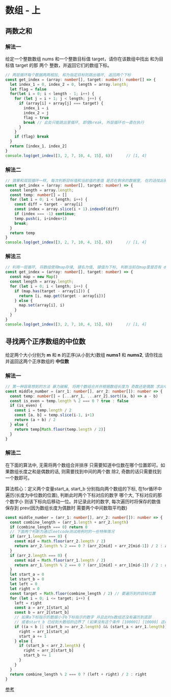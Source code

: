 # 数组 - 上

## 两数之和

### 解法一

  给定一个整数数组 nums 和一个整数目标值 target，请你在该数组中找出 和为目标值 target  的那 两个 整数，并返回它们的数组下标。
```ts
// 两层循环每个数据两两相加, 和为指定目标则跳出循环, 返回两个下标
const get_index = (array: number[], target: number): number[] => {
  let index_1 = 0, index_2 = 0, length = array.length;
  let flag = false
  for(let i = 0; i < length - 1; i++) {
    for (let j = i + 1; j < length; j++) {
      if (array[i] + array[j] === target) {
        index_1 = i
        index_2 = j
        flag = true
        break // 此处只能跳出里循环, 即使break, 外层循环也一直在执行
      }
    }
    if (flag) break
  }
  return [index_1, index_2]
}
console.log(get_index([3, 2, 7, 10, 4, 15], 6))      // [1, 4]
```
### 解法二

```ts
// 效果和双层循环一样, 每次判断目标值和当前值的差值 是否在剩余的数据里, 在的话找出那个数的下标即可
const get_index = (array: number[], target: number) => {
  const length = array.length;
  const temp: number[] = []
  for (let i = 0; i < length; i++) {
    const diff = target - array[i]
    const index = array.slice(i + 1).indexOf(diff)
    if (index === -1) continue;
    temp.push(i, i+index+1)
    break;
  }
  return temp
}
console.log(get_index([3, 2, 7, 10, 4, 15], 6))      // [1, 4]
```

### 解法三
```ts
// 利用一层循环, 将数组使用map存储, 键名为值, 键值为下标, 判断当前在map里是否有 diff
const get_index = (array: number[], target: number) => {
  const map = new Map()
  const length = array.length;
  for (let i = 0; i < length; i++) {
    if (map.has(target - array[i])) {
      return [i, map.get(target - array[i])]
    } else {
      map.set(array[i], i)
    }
  }
}
console.log(get_index([3, 2, 7, 10, 4, 15], 6))      // [1, 4]
```

## 寻找两个正序数组的中位数

  给定两个大小分别为 **m** 和 **n** 的正序(从小到大)数组 **nums1** 和 **nums2**, 请你找出并返回这两个正序数组的 **中位数**

### 解法一

```ts
// 第一种容易想到的方法 暴力破解, 将两个数组合并并根据数组长度为 奇数还是偶数 求出中位数
const middle_number = (arr_1: number[], arr_2: number[]): number => {
  const temp: number[] = [...arr_1, ...arr_2].sort((a, b) => a - b)
  const is_even = temp.length % 2 === 0 ? true : false
  if (is_even) {
    const i = temp.length / 2
    const [a, b] = temp.slice(i-1, i+1)
    return (a + b) / 2
  } else {
    return temp[Math.floor(temp.length / 2)]
  }
}
```
### 解法二

  在下面的算法中, 无需将两个数组合并排序 只需要知道中位数在哪个位置即可。如果数组长度之和是偶数的话, 则需要找到中间的两个数 除2, 奇数的话只需要找到一个数即可。

  算法核心：定义两个变量start_a, start_b 分别指向两个数组的下标, 在for循环中遍历(长度为中位数的位置), 判断此时两个下标对应的数字 哪个大, 下标对应的那个数字小 则该下标向后移动一位。并记录此时的数字, 每次遍历时将保存的数值 保存到 prev(因为数组长度为偶数时 需要两个中间数取平均数)

```ts
const middle_number = (arr_1: number[], arr_2: number[]): number => {
  const combine_length = (arr_1.length + arr_2.length)
  if (combine_length === 0) return 0
  // 下面两个判断为通过leetcode测试用例时的一些特殊情况
  if (arr_1.length === 0) {
    const mid = Math.floor(arr_2.length / 2)
    return arr_2.length % 2 === 0 ? (arr_2[mid] + arr_2[mid-1]) / 2 : arr_2[mid]
  }
  if (arr_2.length === 0) {
    const mid = Math.floor(arr_1.length / 2)
    return arr_1.length % 2 === 0 ? (arr_1[mid] + arr_1[mid-1]) / 2 : arr_1[mid]
  }
  let start_a = 0
  let start_b = 0
  let left = 0
  let right = 0
  const target = Math.floor(combine_length / 2) // 要遍历到的目标位置
  for (let i = 0; i <= target; i++) {
    left = right
    const a = arr_1[start_a]
    const b = arr_2[start_b]
    // 如果a下标指示的数据小于b下标指示的数字 并且此时a数组还没有遍历到底部
    // 或者start_b 已经到大数组的边界了 (如果没有这个条件 [100001] [10000] 这样的数据测试会有bug)
    if ((a < b || start_b >= arr_2.length) && (start_a < arr_1.length)) {
      right = arr_1[start_a]
      start_a += 1
    } else {
      if (start_b < arr_2.length) {
        right = arr_2[start_b]
        start_b += 1
      }
    }
  }
  return combine_length % 2 === 0 ? (left + right) / 2 : right
}
```
[参考](https://leetcode.wang/leetCode-4-Median-of-Two-Sorted-Arrays.html)